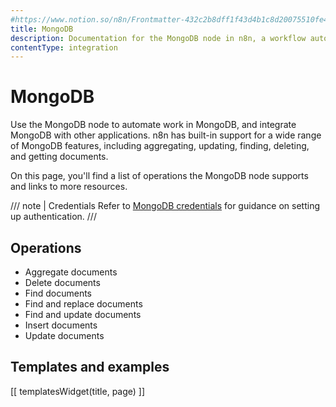 ```yaml
---
#https://www.notion.so/n8n/Frontmatter-432c2b8dff1f43d4b1c8d20075510fe4
title: MongoDB
description: Documentation for the MongoDB node in n8n, a workflow automation platform. Includes details of operations and configuration, and links to examples and credentials information.
contentType: integration
---
```


# MongoDB

Use the MongoDB node to automate work in MongoDB, and integrate MongoDB with other applications. n8n has built-in support for a wide range of MongoDB features, including aggregating, updating, finding, deleting, and getting documents. 

On this page, you'll find a list of operations the MongoDB node supports and links to more resources.

/// note | Credentials
Refer to [MongoDB credentials](/integrations/builtin/credentials/mongodb/) for guidance on setting up authentication. 
///

## Operations

* Aggregate documents
* Delete documents
* Find documents
* Find and replace documents
* Find and update documents
* Insert documents
* Update documents

## Templates and examples

<!-- see https://www.notion.so/n8n/Pull-in-templates-for-the-integrations-pages-37c716837b804d30a33b47475f6e3780 -->
[[ templatesWidget(title, page) ]]
